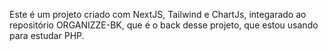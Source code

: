 Este é um projeto criado  com NextJS, Tailwind e ChartJs, integarado ao repositório ORGANIZZE-BK, que é o back desse projeto, que estou usando para estudar PHP.

